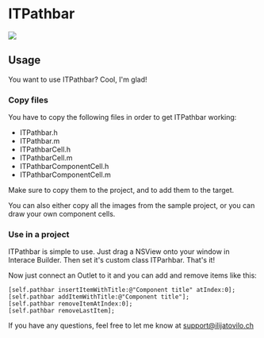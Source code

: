 ITPathbar
=========

<img src="http://www.ilijatovilo.ch/github/itpathbar.png" />

Usage
-----

You want to use ITPathbar? Cool, I'm glad!

### Copy files

You have to copy the following files in order to get ITPathbar working:

* ITPathbar.h
* ITPathbar.m
* ITPathbarCell.h
* ITPathbarCell.m
* ITPathbarComponentCell.h
* ITPathbarComponentCell.m

Make sure to copy them to the project, and to add them to the target.

You can also either copy all the images from the sample project, or you can draw your own component cells.

### Use in a project

ITPathbar is simple to use.
Just drag a NSView onto your window in Interace Builder.
Then set it's custom class ITParhbar. That's it!

Now just connect an Outlet to it and you can add and remove items like this:

    [self.pathbar insertItemWithTitle:@"Component title" atIndex:0];
    [self.pathbar addItemWithTitle:@"Component title"];
    [self.pathbar removeItemAtIndex:0];
    [self.pathbar removeLastItem];

If you have any questions, feel free to let me know at support@ilijatovilo.ch
